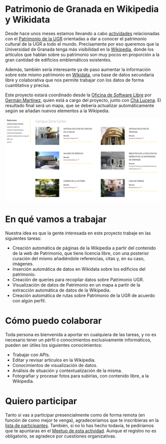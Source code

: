 # Patrimonio de Granada en Wikipedia y Wikidata

Desde hace unos meses estamos llevando a cabo [actividades](https://twitter.com/i/moments/815559153406136321) relacionadas con el [Patrimonio de la UGR](http://patrimonio.ugr.es/) orientadas a dar a conocer el patrimonio cultural de la UGR a todo el mundo. Precisamente por eso queremos que la Universidad de Granada tenga más visibilidad en la [Wikipedia](https://es.wikipedia.org/), donde los artículos que hablan sobre su patrimonio son muy pocos en proporción a la gran cantidad de edificios emblemáticos existentes.

Además, también sería interesante ya de paso aumentar la información sobre este mismo patrimonio en [Wikidata](https://www.wikidata.org/wiki/Wikidata:Introduction/es), una base de datos secundaria libre y colaborativa que nos permite trabajar con los datos de forma cuantitativa y precisa.

Este proyecto estará coordinado desde la [Oficina de Software Libre](http://osl.ugr.es/) por [Germán Martínez](https://twitter.com/germaaan_), quien está a cargo del proyecto, junto con [Chá Lucena](https://twitter.com/chalucena). El resultado final será un mapa, que se debería actualizar automáticamente según se añadan nuevos elementos a la Wikipedia.

![patrimonio](images/patrimonio.png)

# En qué vamos a trabajar

Nuestra idea es que la gente interesada en este proyecto trabaje en las siguientes tareas:

- Creación automática de páginas de la Wikipedia a partir del contenido de la web de Patrimonio, que tiene licencia libre, con una posterior curación del mismo añadiéndole referencias, citas y, en su caso, imágenes.
- Inserción automática de datos en Wikidata sobre los edificios del patrimonio.
- Creación de queries para recopilar datos sobre Patrimonio UGR.
- Visualización de datos de Patrimonio en un mapa a partir de la extracción automática de datos de la Wikipedia.
- Creación automática de rutas sobre Patrimonio de la UGR de acuerdo con algún perfil.

# Cómo puedo colaborar

Toda persona es bienvenida a aportar en cualquiera de las tareas, y no es necesario tener un pérfil o conocimientos exclusivamente informáticos, pueden ser útiles los siguientes conocimientos:

- Trabajar con APIs.
- Editar y revisar artículos en la Wikipedia.
- Conocimientos de visualización de datos.
- Análisis de situación y contextualización de la misma.
- Fotografiar y procesar fotos para subirlas, con contenido libre, a la Wikipedia.

# Quiero participar

Tanto si vas a participar presencialmente como de forma remota (en función de como mejor te venga), agradeceríamos que te inscribieras en la [lista de participantes](PARTICIPANTES.md). También, si no lo has hecho todavía, te pediríamos que te apuntaras en el [Meetup de esta actividad](https://www.meetup.com/es-ES/Granada-Geek/events/236840299/). Aunque el registro no es obligatorio, se agradece por cuestiones organizativas.
